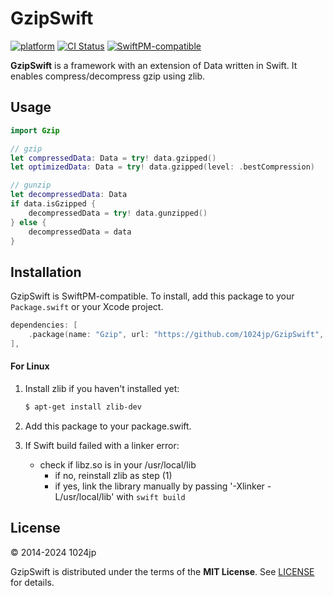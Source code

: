
GzipSwift
========================

[![platform](https://img.shields.io/badge/platform-macOS%20|%20iOS%20|%20watchOS%20|%20tvOS%20|%20Linux-blue.svg)]()
[![CI Status](https://github.com/1024jp/GzipSwift/workflows/CI/badge.svg)](https://github.com/1024jp/GzipSwift/actions)
[![SwiftPM-compatible](https://img.shields.io/badge/SwiftPM-✔-4BC51D.svg?style=flat)](https://swift.org/package-manager/)

__GzipSwift__ is a framework with an extension of Data written in Swift. It enables compress/decompress gzip using zlib.


## Usage

```swift
import Gzip

// gzip
let compressedData: Data = try! data.gzipped()
let optimizedData: Data = try! data.gzipped(level: .bestCompression)

// gunzip
let decompressedData: Data
if data.isGzipped {
    decompressedData = try! data.gunzipped()
} else {
    decompressedData = data
}
```


## Installation

GzipSwift is SwiftPM-compatible. To install, add this package to your `Package.swift` or your Xcode project.

```swift
dependencies: [
    .package(name: "Gzip", url: "https://github.com/1024jp/GzipSwift", from: Version(6, 0, 0)),
],
```

#### For Linux

1. Install zlib if you haven't installed yet:

    ```bash
    $ apt-get install zlib-dev
    ```
2. Add this package to your package.swift.
3. If Swift build failed with a linker error:
    * check if libz.so is in your /usr/local/lib
        * if no, reinstall zlib as step (1)
        * if yes, link the library manually by passing '-Xlinker -L/usr/local/lib' with `swift build`


## License

© 2014-2024 1024jp

GzipSwift is distributed under the terms of the __MIT License__. See [LICENSE](LICENSE) for details.
